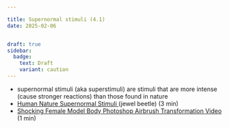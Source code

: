 ```yaml
---

title: Supernormal stimuli (4.1)
date: 2025-02-06


draft: true
sidebar:
  badge:
    text: Draft
    variant: caution
---
```


- supernormal stimuli (aka superstimuli) are stimuli that are more intense (cause stronger reactions) than those found in nature
- [Human Nature Supernormal Stimuli ](https://www.youtube.com/watch?v=nZANHO2o0RA) (jewel beetle) (3 min)
- [Shocking Female Model Body Photoshop Airbrush Transformation Video ](https://www.youtube.com/watch?v=AKlVyUJw3TM) (1 min)
